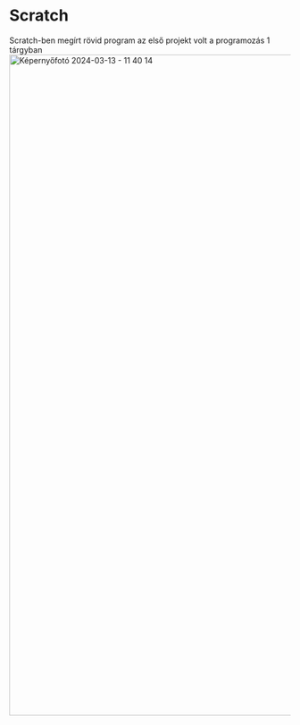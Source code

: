 # Scratch
Scratch-ben megírt rövid program az első projekt volt a programozás 1 tárgyban 
<img width="1183" alt="Képernyőfotó 2024-03-13 - 11 40 14" src="https://github.com/Gsbi18/Scratch1/assets/74606522/623b12ba-ace5-4ba0-80b3-466a797020ef">
